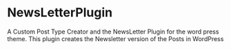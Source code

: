 # NewsLetterPlugin
A Custom Post Type Creator and the NewsLetter Plugin for the word press theme. This plugin creates the Newsletter version of the Posts in WordPress
